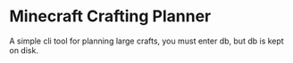 # Minecraft Crafting Planner

A simple cli tool for planning large crafts, you must enter db, but db is kept on disk.

